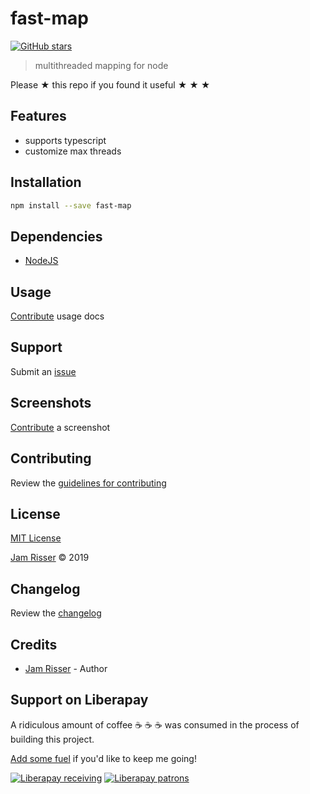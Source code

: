 # fast-map

[![GitHub stars](https://img.shields.io/github/stars/codejamninja/fast-map.svg?style=social&label=Stars)](https://github.com/codejamninja/fast-map)

> multithreaded mapping for node

Please ★ this repo if you found it useful ★ ★ ★


## Features

* supports typescript
* customize max threads


## Installation

```sh
npm install --save fast-map
```


## Dependencies

* [NodeJS](https://nodejs.org)


## Usage

[Contribute](https://github.com/codejamninja/fast-map/blob/master/CONTRIBUTING.md) usage docs


## Support

Submit an [issue](https://github.com/codejamninja/fast-map/issues/new)


## Screenshots

[Contribute](https://github.com/codejamninja/fast-map/blob/master/CONTRIBUTING.md) a screenshot


## Contributing

Review the [guidelines for contributing](https://github.com/codejamninja/fast-map/blob/master/CONTRIBUTING.md)


## License

[MIT License](https://github.com/codejamninja/fast-map/blob/master/LICENSE)

[Jam Risser](https://codejam.ninja) © 2019


## Changelog

Review the [changelog](https://github.com/codejamninja/fast-map/blob/master/CHANGELOG.md)


## Credits

* [Jam Risser](https://codejam.ninja) - Author


## Support on Liberapay

A ridiculous amount of coffee ☕ ☕ ☕ was consumed in the process of building this project.

[Add some fuel](https://liberapay.com/codejamninja/donate) if you'd like to keep me going!

[![Liberapay receiving](https://img.shields.io/liberapay/receives/codejamninja.svg?style=flat-square)](https://liberapay.com/codejamninja/donate)
[![Liberapay patrons](https://img.shields.io/liberapay/patrons/codejamninja.svg?style=flat-square)](https://liberapay.com/codejamninja/donate)
